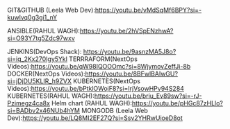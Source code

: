 GIT&GITHUB (Leela Web Dev):https://youtu.be/vMdSqMf6BPY?si=-kuwlvq0g3gi1_nY

ANSIBLE(RAHUL WAGH):https://youtu.be/2hVSpENzhwA?si=O93Y7tg5Zdc97wxv

JENKINS(DevOps Shack): https://youtu.be/9asnzMA5J8o?si=iq_2Kx270Igy5Ykl
TERRRAFORM(NextOps Videos):https://youtu.be/qW98IQOOOmc?si=8WjymovZeffJi-8b
DOCKER(NextOps Videos):https://youtu.be/8BFwlBAIwGU?si=jDjDU5KLIR_h9ZVX
KUBERNETES(NextOps Videos):https://youtu.be/bPtklOWojF8?si=IrjVsowHPv94S284
KUBERNETES(RAHUL WAGH):https://youtu.be/briu_Ev89sw?si=-rJ-Pzimegz4ca8x
Helm chart (RAHUL WAGH):https://youtu.be/pHGc87zHLlo?si=BADbv2x46NUb4hYM
MONGODB (Leela Web Dev):https://youtu.be/LQ8MI2EF27Q?si=Ssv2YHRwUioeD8ot
